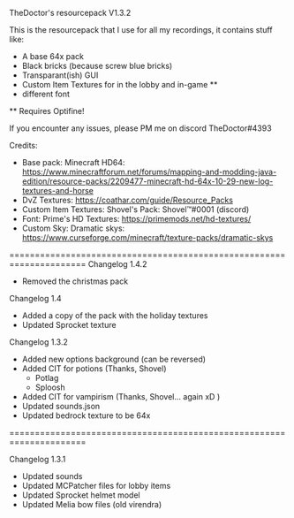 TheDoctor's resourcepack V1.3.2

This is the resourcepack that I use for all my recordings, it contains stuff like:


* A base 64x pack
* Black bricks (because screw blue bricks)
* Transparant(ish) GUI
* Custom Item Textures for in the lobby and in-game **
* different font

** Requires Optifine!

If you encounter any issues, please PM me on discord TheDoctor#4393

Credits:
* Base pack: Minecraft HD64: https://www.minecraftforum.net/forums/mapping-and-modding-java-edition/resource-packs/2209477-minecraft-hd-64x-10-29-new-log-textures-and-horse
* DvZ Textures: https://coathar.com/guide/Resource_Packs
* Custom Item Textures: Shovel's Pack: Shovel™#0001 (discord)
* Font: Prime's HD Textures: https://primemods.net/hd-textures/
* Custom Sky: Dramatic skys: https://www.curseforge.com/minecraft/texture-packs/dramatic-skys

=====================================================================
Changelog 1.4.2
* Removed the christmas pack

Changelog 1.4
* Added a copy of the pack with the holiday textures
* Updated Sprocket texture

Changelog 1.3.2
* Added new options background (can be reversed)
* Added CIT for potions (Thanks, Shovel)
    - Potlag
    - Sploosh
* Added CIT for vampirism (Thanks, Shovel... again xD )
* Updated sounds.json
* Updated bedrock texture to be 64x

=====================================================================

Changelog 1.3.1
* Updated sounds
* Updated MCPatcher files for lobby items
* Updated Sprocket helmet model
* Updated Melia bow files (old virendra)



